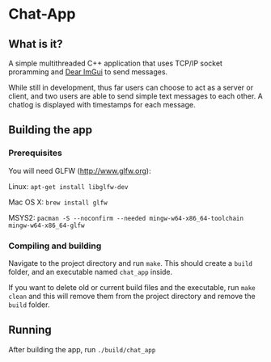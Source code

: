 # Chat-App

## What is it?

A simple multithreaded C++ application that uses TCP/IP socket proramming and [Dear ImGui](https://github.com/ocornut/imgui) to send messages.

While still in development, thus far users can choose to act as a server or client, and two users are able to send simple text messages to each other. A chatlog is displayed with timestamps for each message.

## Building the app

### Prerequisites

You will need GLFW (http://www.glfw.org):

Linux: `apt-get install libglfw-dev`

Mac OS X: `brew install glfw`

MSYS2: `pacman -S --noconfirm --needed mingw-w64-x86_64-toolchain mingw-w64-x86_64-glfw`

### Compiling and building

Navigate to the project directory and run `make`. This should create a `build` folder, and an executable named `chat_app` inside.

If you want to delete old or current build files and the executable, run `make clean` and this will remove them from the project directory and remove the `build` folder.

## Running

After building the app, run `./build/chat_app`
